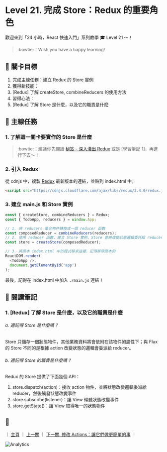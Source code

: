 # Level 21. 完成 Store：Redux 的重要角色

歡迎來到「24 小時，React 快速入門」系列教學 :mortar_board: Level 21 ～！
> :bowtie:：Wish you have a happy learning!


## :checkered_flag: 關卡目標

1. 完成主線任務：建立 Redux 的 Store 實例
2. 獲得新技能：
  1. [Redux] 了解 createStore, combineReducers 的使用方法
3. 習得心法：
  1. [Redux] 了解 Store 是什麼，以及它的職責是什麼


## :triangular_flag_on_post: 主線任務

### 1. 了解這一關卡要實作的 Store 是什麼

> :bowtie:：建議你先閱讀 [秘笈 - 深入淺出 Redux](https://medium.com/p/7b08403c4957) 或是 [學習筆記 1]，再進行下去～！

### 2. 引入 Redux

從 cdnjs 中，複製 [Redux](https://cdnjs.com/libraries/flux) 最新版本的連結，並貼到 index.html 中。

```html
<script src="https://cdnjs.cloudflare.com/ajax/libs/redux/3.4.0/redux.js"></script>
```

### 3. 建立 main.js 和 Store 實例

```js
const { createStore, combineReducers } = Redux;
const { TodoApp, reducers } = window.App;

// 1. 將 reducers 集合物件轉換成一個 reducer 函數
const composedReducer = combineReducers(reducers);
// 2. 使用 reducer 函數，建立 Store 實例，Store 會將改變狀態邏輯委託給 reducer 實作
const store = createStore(composedReducer);

// 3. 將原本 index.html 中的程式移來這裡，記得移除原本的
ReactDOM.render(
  <TodoApp />,
  document.getElementById('app')
);
```

最後，記得在 index.html 中加入 `./main.js` 連結！


## :book: 閱讀筆記

### 1. [Redux] 了解 Store 是什麼，以及它的職責是什麼

###### a. 還記得 Store 是什麼嗎？

Store 只儲存一個狀態物件，其他業務資料將會依附在該物件的屬性下；與 Flux 的 Store 不同的是根據 action 改變狀態的邏輯會委派給 reducer。

###### b. 還記得 Store 的職責是什麼嗎？

Redux 的 Store 提供了下面幾個 API：

1. store.dispatch(action)：接收 action 物件，並將狀態改變邏輯委派給 reducer，然後觸發狀態改變事件
2. store.subscribe(listener)：讓 View 傾聽狀態改變事件
3. store.getState()：讓 View 取得唯一的狀態物件


## :rocket:

｜ [主頁](../) ｜ [上一關](../level-20_redux-reducers) ｜ [下一關. 修改 Actions：讓它們做更簡單的事](../level-22_redux-actions) ｜


![Analytics](https://shining-ga-beacon.appspot.com/UA-77436651-1/level-21_redux-store?pixel)
